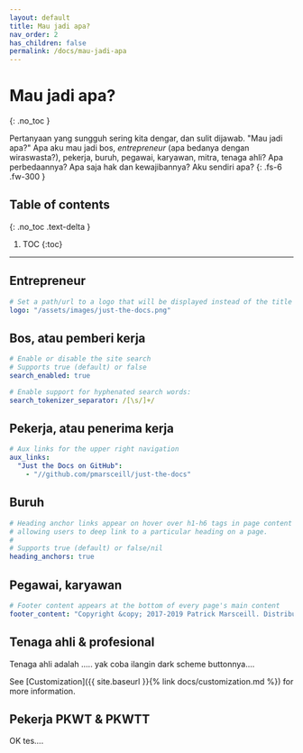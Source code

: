 ```yaml
---
layout: default
title: Mau jadi apa?
nav_order: 2
has_children: false
permalink: /docs/mau-jadi-apa
---
```


# Mau jadi apa?
{: .no_toc }


Pertanyaan yang sungguh sering kita dengar, dan sulit dijawab. "Mau jadi apa?" Apa aku mau jadi bos, _entrepreneur_ (apa bedanya dengan wiraswasta?), pekerja, buruh, pegawai, karyawan, mitra, tenaga ahli? Apa perbedaannya? Apa saja hak dan kewajibannya? Aku sendiri apa?
{: .fs-6 .fw-300 }

## Table of contents
{: .no_toc .text-delta }

1. TOC
{:toc}

---

## Entrepreneur

```yaml
# Set a path/url to a logo that will be displayed instead of the title
logo: "/assets/images/just-the-docs.png"
```

## Bos, atau pemberi kerja

```yaml
# Enable or disable the site search
# Supports true (default) or false
search_enabled: true

# Enable support for hyphenated search words:
search_tokenizer_separator: /[\s/]+/

```

## Pekerja, atau penerima kerja

```yaml
# Aux links for the upper right navigation
aux_links:
  "Just the Docs on GitHub":
    - "//github.com/pmarsceill/just-the-docs"
```

## Buruh

```yaml
# Heading anchor links appear on hover over h1-h6 tags in page content
# allowing users to deep link to a particular heading on a page.
#
# Supports true (default) or false/nil
heading_anchors: true
```

## Pegawai, karyawan

```yaml
# Footer content appears at the bottom of every page's main content
footer_content: "Copyright &copy; 2017-2019 Patrick Marsceill. Distributed by an <a href=\"https://github.com/pmarsceill/just-the-docs/tree/master/LICENSE.txt\">MIT license.</a>"
```

## Tenaga ahli &amp; profesional

Tenaga ahli adalah ..... yak coba ilangin dark scheme buttonnya....

See [Customization]({{ site.baseurl }}{% link docs/customization.md %}) for more information.

## Pekerja PKWT &amp; PKWTT

OK tes....
